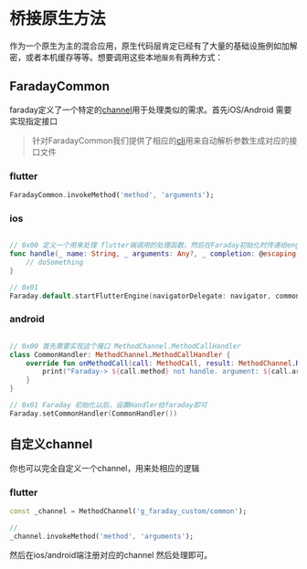 # 桥接原生方法

作为一个原生为主的混合应用，原生代码层肯定已经有了大量的基础设施例如加解密，或者本机缓存等等。想要调用这些本地`服务`有两种方式：

## FaradayCommon

faraday定义了一个特定的[channel](https://flutter.dev/docs/development/platform-integration/platform-channels)用于处理类似的需求。首先iOS/Android 需要实现指定接口

> 针对FaradayCommon我们提供了相应的[cli](https://github.com/gfaraday/cli)用来自动解析参数生成对应的接口文件

### flutter

``` dart
FaradayCommon.invokeMethod('method', 'arguments');
```

### ios

``` swift

// 0x00 定义一个用来处理 flutter端调用的处理函数，然后在Faraday初始化时传递给engine
func handle(_ name: String, _ arguments: Any?, _ completion: @escaping (_ result: Any?) -> Void) -> Void { 
    // doSomething
}

// 0x01
Faraday.default.startFlutterEngine(navigatorDelegate: navigator, commonHandler: handle(_:_:_:))

```

### android

``` kotlin

// 0x00 首先需要实现这个接口 MethodChannel.MethodCallHandler
class CommonHandler: MethodChannel.MethodCallHandler {
    override fun onMethodCall(call: MethodCall, result: MethodChannel.Result) {
        print("Faraday-> ${call.method} not handle. argument: ${call.arguments}")
    }
}

// 0x01 Faraday 初始化以后，设置Handler给faraday即可
Faraday.setCommonHandler(CommonHandler())

```

## 自定义channel

你也可以完全自定义一个channel，用来处相应的逻辑

### flutter

``` dart
const _channel = MethodChannel('g_faraday_custom/common');

//
_channel.invokeMethod('method', 'arguments');
```
然后在ios/android端注册对应的channel 然后处理即可。